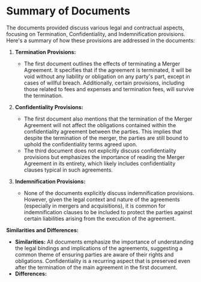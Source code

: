 # Summary of Documents

The documents provided discuss various legal and contractual aspects, focusing on Termination, Confidentiality, and Indemnification provisions. Here's a summary of how these provisions are addressed in the documents:

1. **Termination Provisions:**
   - The first document outlines the effects of terminating a Merger Agreement. It specifies that if the agreement is terminated, it will be void without any liability or obligation on any party's part, except in cases of willful breach. Additionally, certain provisions, including those related to fees and expenses and termination fees, will survive the termination.

2. **Confidentiality Provisions:**
   - The first document also mentions that the termination of the Merger Agreement will not affect the obligations contained within the confidentiality agreement between the parties. This implies that despite the termination of the merger, the parties are still bound to uphold the confidentiality terms agreed upon.
   - The third document does not explicitly discuss confidentiality provisions but emphasizes the importance of reading the Merger Agreement in its entirety, which likely includes confidentiality clauses typical in such agreements.

3. **Indemnification Provisions:**
   - None of the documents explicitly discuss indemnification provisions. However, given the legal context and nature of the agreements (especially in mergers and acquisitions), it is common for indemnification clauses to be included to protect the parties against certain liabilities arising from the execution of the agreement.

**Similarities and Differences:**
- **Similarities:** All documents emphasize the importance of understanding the legal bindings and implications of the agreements, suggesting a common theme of ensuring parties are aware of their rights and obligations. Confidentiality is a recurring aspect that is preserved even after the termination of the main agreement in the first document.
- **Differences:**